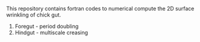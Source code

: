 This repository contains fortran codes to numerical compute the 2D surface wrinkling of chick gut.
1. Foregut - period doubling
2. Hindgut - multiscale creasing
